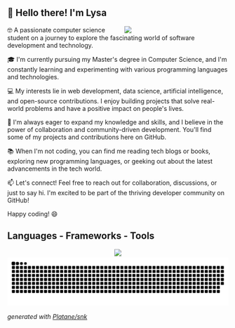 ## 👋 Hello there! I'm Lysa
<img align="right" width="47%" src="https://github-readme-stats.vercel.app/api/top-langs/?username=laysa66&layout=donut" />

🤓 A passionate computer science student on a journey to explore the fascinating world of software development and technology.

🎓 I'm currently pursuing my Master's degree in Computer Science, and I'm constantly learning and experimenting with various programming languages and technologies.

💻 My interests lie in web development, data science, artificial intelligence, and open-source contributions. I enjoy building projects that solve real-world problems and have a positive impact on people's lives.

🚀 I'm always eager to expand my knowledge and skills, and I believe in the power of collaboration and community-driven development. You'll find some of my projects and contributions here on GitHub.

📚 When I'm not coding, you can find me reading tech blogs or books, exploring new programming languages, or geeking out about the latest advancements in the tech world.

📫 Let's connect! Feel free to reach out for collaboration, discussions, or just to say hi. I'm excited to be part of the thriving developer community on GitHub!

Happy coding! 😄

<h2 align="left"> Languages - Frameworks - Tools </h2>
<div align="center">
  <img  src="https://skillicons.dev/icons?i=github,gitlab,html,css,js,nodejs,py,bootstrap,mysql,flask,java,discord,ocaml,postman " /> <br>

</div>

<picture>
  <source media="(prefers-color-scheme: dark)" srcset="https://raw.githubusercontent.com/laysa66/laysa66/output/github-contribution-grid-snake-dark.svg">
  <source media="(prefers-color-scheme: light)" srcset="https://raw.githubusercontent.com/laysa66/laysa66/output/github-contribution-grid-snake.svg">
  <img alt="github contribution grid snake animation" src="https://raw.githubusercontent.com/laysa66/laysa66/output/github-contribution-grid-snake.svg">
</picture>

_generated with [Platane/snk](https://github.com/Platane/snk)_








